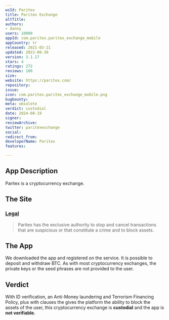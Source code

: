 ```yaml
---
wsId: Paritex
title: Paritex Exchange
altTitle: 
authors:
- danny
users: 10000
appId: com.paritex.paritex_exchange_mobile
appCountry: tr
released: 2021-03-21
updated: 2022-08-30
version: 3.1.17
stars: 4
ratings: 272
reviews: 109
size: 
website: https://paritex.com/
repository: 
issue: 
icon: com.paritex.paritex_exchange_mobile.png
bugbounty: 
meta: obsolete
verdict: custodial
date: 2024-08-19
signer: 
reviewArchive: 
twitter: paritexexchange
social: 
redirect_from: 
developerName: Paritex
features: 

---
```


## App Description

Paritex is a cryptocurrency exchange.

## The Site

### [Legal](https://paritex.com/legal)

> Paritex has the exclusive authority to stop and cancel transactions that are suspicious or that constitute a crime and to block assets. 

## The App

We downloaded the app and registered on the service. It is possible to deposit and withdraw BTC. As with most cryptocurrency exchanges, the private keys or the seed phrases are not provided to the user.

## Verdict

With ID verification, an Anti-Money laundering and Terrorism Financing Policy, plus with clauses the gives the platform the ability to block the assets of the user, this cryptocurrency exchange is **custodial** and the app is **not verifiable.**

